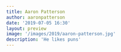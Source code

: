 ```yaml
---
title: Aaron Patterson
author: aaronpatterson
date: '2019-07-05 16:30'
layout: preview
image: '/images/2019/aaron-patterson.jpg'
description: 'He likes puns'
---
```

